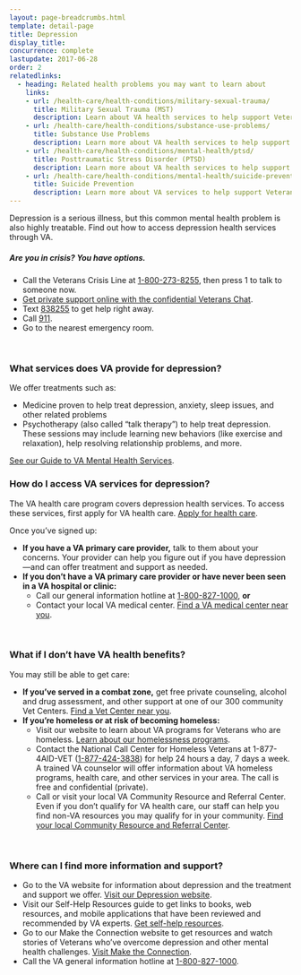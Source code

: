 ```yaml
---
layout: page-breadcrumbs.html
template: detail-page
title: Depression
display_title:
concurrence: complete
lastupdate: 2017-06-28
order: 2
relatedlinks:
  - heading: Related health problems you may want to learn about
    links:
    - url: /health-care/health-conditions/military-sexual-trauma/
      title: Military Sexual Trauma (MST)
      description: Learn about VA health services to help support Veterans dealing with issues related to military sexual trauma.
    - url: /health-care/health-conditions/substance-use-problems/
      title: Substance Use Problems
      description: Learn more about VA health services to help support Veterans with substance use problems.
    - url: /health-care/health-conditions/mental-health/ptsd/
      title: Posttraumatic Stress Disorder (PTSD)
      description: Learn more about VA health services to help support Veterans with PTSD.
    - url: /health-care/health-conditions/mental-health/suicide-prevention/
      title: Suicide Prevention
      description: Learn more about VA services to help support Veterans at risk of suicide and their families.
---
```


<div class="usa-font-lead">

Depression is a serious illness, but this common mental health problem is also highly treatable. Find out how to access depression health services through VA.

</div>

<div class="usa-alert usa-alert-warning va-alert">
  <div class="usa-alert-body">
	<h5>Are you in crisis? <a id="crisis-expander-link">You have options.</a></h5>
	<div id="crisis-expander-content" class="expander-content expander-content-closed">
	  <div class="expander-content-inner">
	    <ul>
	  	  <li>Call the Veterans Crisis Line at <a href="tel:+1-800-273-8255">1-800-273-8255</a>, then press 1 to talk to someone now.</li>
		  <li><a href="https://www.veteranscrisisline.net/ChatTermsOfService.aspx?account=Veterans%20Chat/">Get private support online with the confidential Veterans Chat</a>.</li>
		  <li>Text <a href="sms:838255">838255</a> to get help right away.</li>
		  <li>Call <a href="tel:911">911</a>.</li>
		  <li>Go to the nearest emergency room.</li>
		</ul>
	  </div>
  	</div>
  </div>
</div>

<br>

<div class="feature" markdown=“1”>

### What services does VA provide for depression?

We offer treatments such as:

- Medicine proven to help treat depression, anxiety, sleep issues, and other related problems
- Psychotherapy (also called “talk therapy”) to help treat depression. These sessions may include learning new behaviors (like exercise and relaxation), help resolving relationship problems, and more.

[See our Guide to VA Mental Health Services](https://www.mentalhealth.va.gov/docs/MHG_English.pdf).

</div>

### How do I access VA services for depression?

The VA health care program covers depression health services. To access these services, first apply for VA health care. [Apply for health care](/health-care/apply/).

Once you’ve signed up:

- **If you have a VA primary care provider,** talk to them about your concerns. Your provider can help you figure out if you have depression—and can offer treatment and support as needed.
- **If you don’t have a VA primary care provider or have never been seen in a VA hospital or clinic:**
  - Call our general information hotline at <a href="tel:+1-800-827-1000">1-800-827-1000</a>, **or**
  - Contact your local VA medical center. [Find a VA medical center near you](/facilities/).

<br>

### What if I don’t have VA health benefits?

You may still be able to get care:

- **If you’ve served in a combat zone,** get free private counseling, alcohol and drug assessment, and other support at one of our 300 community Vet Centers. [Find a Vet Center near you](/facilities/).
- **If you’re homeless or at risk of becoming homeless:**
  - Visit our website to learn about VA programs for Veterans who are homeless. [Learn about our homelessness programs](https://www.va.gov/homeless/).
  - Contact the National Call Center for Homeless Veterans at 1-877-4AID-VET (<a href="tel:+18774243838">1-877-424-3838</a>) for help 24 hours a day, 7 days a week. A trained VA counselor will offer information about VA homeless programs, health care, and other services in your area. The call is free and confidential (private).
  - Call or visit your local VA Community  Resource and Referral Center. Even if you don’t qualify for VA health care, our staff can help you find non-VA resources you may qualify for in your community. [Find your local Community Resource and Referral Center]( https://www.va.gov/HOMELESS/Crrc.asp).

<br>

### Where can I find more information and support?

- Go to the VA website for information about depression and the treatment and support we offer. [Visit our Depression website](https://www.mentalhealth.va.gov/depression.asp).
- Visit our Self-Help Resources guide to get links to books, web resources, and mobile applications that have been reviewed and recommended by VA experts. [Get self-help resources](https://www.mentalhealth.va.gov/self_help.asp).
- Go to our Make the Connection website to get resources and watch stories of Veterans who’ve overcome depression and other mental health challenges. [Visit Make the Connection](https://maketheconnection.net/).
- Call the VA general information hotline at <a href="tel:+1-800-827-1000">1-800-827-1000</a>.


<script type="text/javascript">

  // Toggle the expandable crisis info
  document.getElementById('crisis-expander-link')
    .addEventListener('click', function () {
      document.getElementById('crisis-expander-content').classList.toggle('expander-content-closed');
    });
</script>

